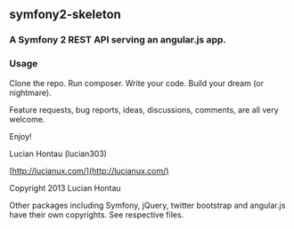 ## symfony2-skeleton

### A Symfony 2 REST API serving an angular.js app.

### Usage

Clone the repo. Run composer. Write your code. Build your dream (or nightmare).

Feature requests, bug reports, ideas, discussions, comments, are all very welcome.

Enjoy!

Lucian Hontau (lucian303)

[http://lucianux.com/](http://lucianux.com/)

Copyright 2013 Lucian Hontau

Other packages including Symfony, jQuery, twitter bootstrap and angular.js have their own copyrights. See respective files.